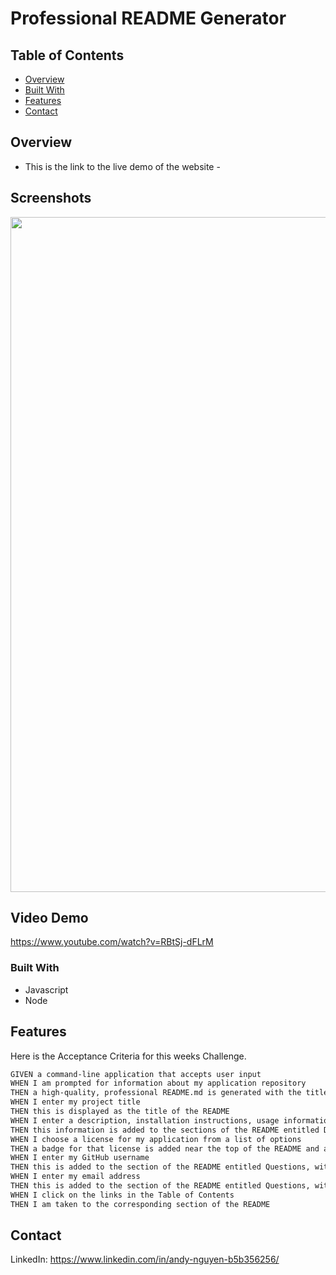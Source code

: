 # Professional README Generator

## Table of Contents

- [Overview](#overview)
- [Built With](#built-with)
- [Features](#features)
- [Contact](#contact)

## Overview


* This is the link to the live demo of the website - 

## Screenshots
<img width="1080" src="./images/code-screenshot.png">

## Video Demo
https://www.youtube.com/watch?v=RBtSj-dFLrM

### Built With

* Javascript
* Node

## Features

Here is the Acceptance Criteria for this weeks Challenge.

```md
GIVEN a command-line application that accepts user input
WHEN I am prompted for information about my application repository
THEN a high-quality, professional README.md is generated with the title of my project and sections entitled Description, Table of Contents, Installation, Usage, License, Contributing, Tests, and Questions
WHEN I enter my project title
THEN this is displayed as the title of the README
WHEN I enter a description, installation instructions, usage information, contribution guidelines, and test instructions
THEN this information is added to the sections of the README entitled Description, Installation, Usage, Contributing, and Tests
WHEN I choose a license for my application from a list of options
THEN a badge for that license is added near the top of the README and a notice is added to the section of the README entitled License that explains which license the application is covered under
WHEN I enter my GitHub username
THEN this is added to the section of the README entitled Questions, with a link to my GitHub profile
WHEN I enter my email address
THEN this is added to the section of the README entitled Questions, with instructions on how to reach me with additional questions
WHEN I click on the links in the Table of Contents
THEN I am taken to the corresponding section of the README
```

## Contact
LinkedIn: https://www.linkedin.com/in/andy-nguyen-b5b356256/
